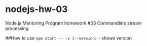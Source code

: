 # nodejs-hw-03
Node.js Mentoring Program homework #03
Commandline stream processing

##How to use
`npm start -- -v [--version]` - shows version